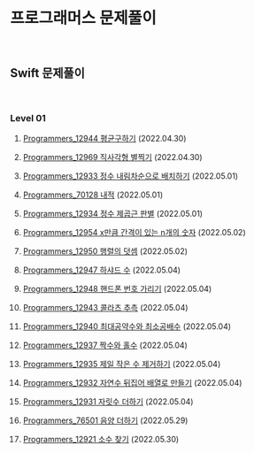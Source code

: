 # 프로그래머스 문제풀이

<br/>

## Swift 문제풀이

<br/>

### Level 01

1. [Programmers_12944 평균구하기](https://programmers.co.kr/learn/courses/30/lessons/12944?language=swift) (2022.04.30)

2. [Programmers_12969 직사각형 별찍기](https://programmers.co.kr/learn/courses/30/lessons/12969?language=swift) (2022.04.30)

3. [Programmers_12933 정수 내림차순으로 배치하기](https://programmers.co.kr/learn/courses/30/lessons/12933?language=swift) (2022.05.01)

4. [Programmers_70128 내적](https://programmers.co.kr/learn/courses/30/lessons/70128?language=swift) (2022.05.01)

5. [Programmers_12934 정수 제곱근 판별](https://programmers.co.kr/learn/courses/30/lessons/12934?language=swift) (2022.05.01)

6. [Programmers_12954 x만큼 간격이 있는 n개의 숫자](https://programmers.co.kr/learn/courses/30/lessons/12954?language=swift) (2022.05.02)

7. [Programmers_12950 행렬의 덧셈](https://programmers.co.kr/learn/courses/30/lessons/12950?language=swift#) (2022.05.02)

8. [Programmers_12947 하샤드 수](https://programmers.co.kr/learn/courses/30/lessons/12947) (2022.05.04)

9. [Programmers_12948 핸드폰 번호 가리기](https://programmers.co.kr/learn/courses/30/lessons/12948) (2022.05.04)

10. [Programmers_12943 콜라츠 추측](https://programmers.co.kr/learn/courses/30/lessons/12943) (2022.05.04)

11. [Programmers_12940 최대공약수와 최소공배수](https://programmers.co.kr/learn/courses/30/lessons/12940) (2022.05.04)

12. [Programmers_12937 짝수와 홀수](https://programmers.co.kr/learn/courses/30/lessons/12937) (2022.05.04)

13. [Programmers_12935 제일 작은 수 제거하기](https://programmers.co.kr/learn/courses/30/lessons/12935) (2022.05.04)

14. [Programmers_12932 자연수 뒤집어 배열로 만들기](https://programmers.co.kr/learn/courses/30/lessons/12932) (2022.05.04)

15. [Programmers_12931 자릿수 더하기](https://programmers.co.kr/learn/courses/30/lessons/12931) (2022.05.04)

16. [Programmers_76501 음양 더하기](https://programmers.co.kr/learn/courses/30/lessons/76501?language=swift) (2022.05.29)

17. [Programmers_12921 소수 찾기](https://programmers.co.kr/learn/courses/30/lessons/12921?language=swift) (2022.05.30)